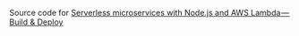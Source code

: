 Source code for [Serverless microservices with Node.js and AWS Lambda — Build & Deploy](https://randika.com/serverless-microservices-with-node-js-and-aws-lambda-build-deploy-34a8c3d80e41)
